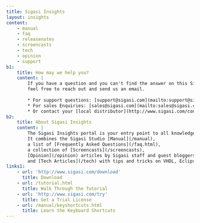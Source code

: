 ```yaml
---
title: Sigasi Insights
layout: insights
content:
    - manual 
    - faq
    - releasenotes
    - screencasts
    - tech
    - opinion
    - support
b1:
    title: How may we help you?
    content: |
        If you have a question and you can't find the answer on this Sigasi Insights portal, 
        feel free to reach out and send us an email.
        
        * For support questions: [support@sigasi.com](mailto:support@sigasi.com)
        * For sales Enquiries: [sales@sigasi.com](mailto:sales@sigasi.com)
        * Or contact your [local distributor](http://www.sigasi.com/contact)
b2:
    title: About Sigasi Insights
    content: |
        The Sigasi Insights portal is your entry point to all knowledge about Sigasi Studio, and VHDL and SystemVerilog design.
        It combines the Sigasi Studio [Manual](/manual), 
        a list of [Frequently Asked Questions](/faq.html),
        a collection of [Screencasts](/screencasts), 
        [Opinion](/opinion) articles by Sigasi staff and guest bloggers, 
        and [Tech Articles](/tech) with tips and tricks on VHDL, Eclipse, Design methodology and other subjects.
links1: 
    - url: 'http://www.sigasi.com/download'
      title: Download
    - url: /tutorial.html
      title: Walk Through the Tutorial
    - url: 'http://www.sigasi.com/try'
      title: Get a Trial License
    - url: /manual/keyshortcuts.html
      title: Learn the Keyboard Shortcuts
---
```

